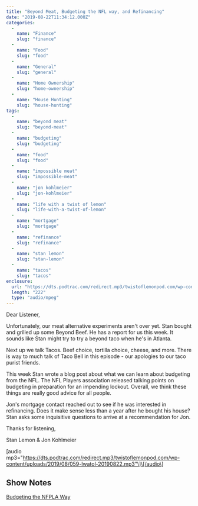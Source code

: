 ```yaml
---
title: "Beyond Meat, Budgeting the NFL way, and Refinancing"
date: "2019-08-22T11:34:12.000Z"
categories: 
  - 
    name: "Finance"
    slug: "finance"
  - 
    name: "Food"
    slug: "food"
  - 
    name: "General"
    slug: "general"
  - 
    name: "Home Ownership"
    slug: "home-ownership"
  - 
    name: "House Hunting"
    slug: "house-hunting"
tags: 
  - 
    name: "beyond meat"
    slug: "beyond-meat"
  - 
    name: "budgeting"
    slug: "budgeting"
  - 
    name: "food"
    slug: "food"
  - 
    name: "impossible meat"
    slug: "impossible-meat"
  - 
    name: "jon kohlmeier"
    slug: "jon-kohlmeier"
  - 
    name: "life with a twist of lemon"
    slug: "life-with-a-twist-of-lemon"
  - 
    name: "mortgage"
    slug: "mortgage"
  - 
    name: "refinance"
    slug: "refinance"
  - 
    name: "stan lemon"
    slug: "stan-lemon"
  - 
    name: "tacos"
    slug: "tacos"
enclosure: 
  url: "https://dts.podtrac.com/redirect.mp3/twistoflemonpod.com/wp-content/uploads/2019/08/059-lwatol-20190822.mp3"
  length: "222"
  type: "audio/mpeg"
---
```


Dear Listener,

Unfortunately, our meat alternative experiments aren't over yet. Stan bought and grilled up some Beyond Beef. He has a report for us this week. It sounds like Stan might try to try a beyond taco when he's in Atlanta.

Next up we talk Tacos. Beef choice, tortilla choice, cheese, and more. There is way to much talk of Taco Bell in this episode - our apologies to our taco purist friends.

This week Stan wrote a blog post about what we can learn about budgeting from the NFL. The NFL Players association released talking points on budgeting in preparation for an impending lockout. Overall, we think these things are really good advice for all people.

Jon's mortgage contact reached out to see if he was interested in refinancing. Does it make sense less than a year after he bought his house? Stan asks some inquisitive questions to arrive at a recommendation for Jon.

Thanks for listening,

Stan Lemon & Jon Kohlmeier

\[audio mp3="https://dts.podtrac.com/redirect.mp3/twistoflemonpod.com/wp-content/uploads/2019/08/059-lwatol-20190822.mp3"\]\[/audio\]

## Show Notes

[Budgeting the NFPLA Way](https://stanlemon.com/2019/08/17/budgeting-the-nfpla-way/)
